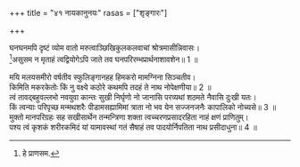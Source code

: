 +++
title = "४१ नायकानुनयः"
rasas = ["शृङ्गारः"]

+++
  
घनघनमपि दृष्टं व्योम वातो मरुत्वाञ्छिखिकुलकलवाचां श्रोत्रमासीन्निवासः।  
[^1]असुसम न मृताहं त्वद्वियोगेऽपि जाते तव घनपरिरम्भप्रार्थनाशावशेन॥ 1 ॥  
  
[^1]: हे प्राणसम.

मयि मलयसमीरो वर्षतीव स्फुलिङ्गानहह हिमकरो मामग्निना सिञ्चतीव।  
किमिति मकरकेतोः किं नु वक्ष्ये कठोरे कथमपि तदहं ते नाथ नोपेक्षणीया॥ 2 ॥  
त्वं तावद्बहुवल्लभो नवयुवा कान्तः सुखी निर्घृणो नो जानासि परव्यथां शठमते नैवासि दुःखी यतः।  
किं त्वन्याः परिपृच्छ मन्मथशरैः पीडामसह्यामिमां त्राता नो भव येन सज्जनजनैः कापालिको नोच्यसे॥ 3 ॥  
मुक्तो मानपरिग्रहः सह सखीसार्थेन तन्मन्त्रिणा शक्ता त्वच्चरणप्रसादरहिता नाहं क्षणं प्राणितुम्।  
पश्य त्वं कृशकं शरीरकमिदं यां यामावस्थां गतं सैषाहं तव पादयोर्निपतिता नाथ प्रसीदाधुना॥ 4 ॥  
